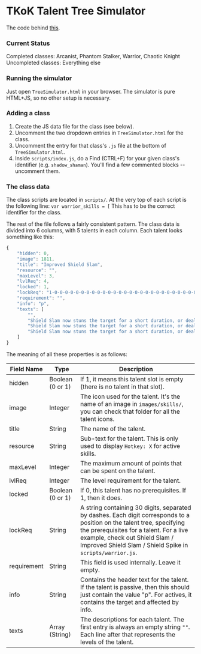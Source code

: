 # TKoK Talent Tree Simulator
The code behind [this](https://angelxice.ca/etc/tkok/ttree/TreeSimulator.html).

### Current Status
Completed classes: Arcanist, Phantom Stalker, Warrior, Chaotic Knight
Uncompleted classes: Everything else

### Running the simulator
Just open `TreeSimulator.html` in your browser. The simulator is pure HTML+JS, so no other setup is necessary.

### Adding a class
1. Create the JS data file for the class (see below).
2. Uncomment the two dropdown entries in `TreeSimulator.html` for the class.
3. Uncomment the entry for that class's `.js` file at the bottom of `TreeSimulator.html`.
4. Inside `scripts/index.js`, do a Find (CTRL+F) for your given class's identifier (e.g. `shadow_shaman`). You'll find a few commented blocks -- uncomment them.

### The class data
The class scripts are located in `scripts/`. At the very top of each script is the following line:
`var warrior_skills = [`
This has to be the correct identifier for the class.

The rest of the file follows a fairly consistent pattern. The class data is divided into 6 columns, with 5 talents in each column. Each talent looks something like this:
```js
{
    "hidden": 0,
    "image": 1811,
    "title": "Improved Shield Slam",
    "resource": "",
    "maxLevel": 3,
    "lvlReq": 4,
    "locked": 1,
    "lockReq": "1-0-0-0-0-0-0-0-0-0-0-0-0-0-0-0-0-0-0-0-0-0-0-0-0-0-0-0-0-0",
    "requirement": "",
    "info": "p",
    "texts": [
        "",
        "Shield Slam now stuns the target for a short duration, or deals <span class='info_blue'>16%</span> more damage against targets immune to being stunned.",
        "Shield Slam now stuns the target for a short duration, or deals <span class='info_blue'>32%</span> more damage against targets immune to being stunned.",
        "Shield Slam now stuns the target for a short duration, or deals <span class='info_blue'>48%</span> more damage against targets immune to being stunned.<br>Defensive Stance: Shield Slam grants a <span class='info_blue'>1.5s</span> buff that reflects all physical damage taken back to the attacker.<br>Aggressive Stance: Shield Slam grants a <span class='info_blue'>1s</span> buff that adds <span class='info_blue'>100%</span> Attack Crit Power.",
    ]
}
```
The meaning of all these properties is as follows:

Field Name | Type | Description
---- | ---- | ----
hidden | Boolean (0 or 1) | If 1, it means this talent slot is empty (there is no talent in that slot).
image | Integer | The icon used for the talent. It's the name of an image in `images/skills/`, you can check that folder for all the talent icons.
title | String | The name of the talent.
resource | String | Sub-text for the talent. This is only used to display `Hotkey: X` for active skills.
maxLevel | Integer | The maximum amount of points that can be spent on the talent.
lvlReq | Integer | The level requirement for the talent.
locked | Boolean (0 or 1) | If 0, this talent has no prerequisites. If 1, then it does.
lockReq | String | A string containing 30 digits, separated by dashes. Each digit corresponds to a position on the talent tree, specifying the prerequisites for a talent. For a live example, check out Shield Slam / Improved Shield Slam / Shield Spike in `scripts/warrior.js`.
requirement | String | This field is used internally. Leave it empty.
info | String | Contains the header text for the talent. If the talent is passive, then this should just contain the value "p". For actives, it contains the target and affected by info.
texts | Array (String) | The descriptions for each talent. The first entry is always an empty string `""`. Each line after that represents the levels of the talent.
